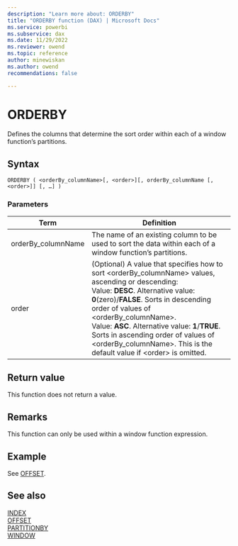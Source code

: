 ```yaml
---
description: "Learn more about: ORDERBY"
title: "ORDERBY function (DAX) | Microsoft Docs"
ms.service: powerbi 
ms.subservice: dax
ms.date: 11/29/2022
ms.reviewer: owend
ms.topic: reference
author: minewiskan
ms.author: owend 
recommendations: false

---
```


# ORDERBY

Defines the columns that determine the sort order within each of a window function’s partitions.
  
## Syntax  
  
```dax
ORDERBY ( <orderBy_columnName>[, <order>][, orderBy_columnName [, <order>]] [, …] )
```
  
### Parameters  
  
|Term|Definition|  
|--------|--------------|  
|orderBy_columnName|The name of an existing column to be used to sort the data within each of a window function’s partitions.|
|order|(Optional) A value that specifies how to sort \<orderBy_columnName> values, ascending or descending:<br> Value: **DESC**. Alternative value: **0**(zero)/**FALSE**. Sorts in descending order of values of \<orderBy_columnName>. <br> Value: **ASC**. Alternative value: **1**/**TRUE**. Sorts in ascending order of values of \<orderBy_columnName>. This is the default value if \<order> is omitted.|

## Return value

This function does not return a value.  
  
## Remarks

This function can only be used within a window function expression.

## Example

See [OFFSET](offset-function-dax.md).

## See also

[INDEX](index-function-dax.md)  
[OFFSET](offset-function-dax.md)  
[PARTITIONBY](partitionby-function-dax.md)  
[WINDOW](window-function-dax.md)
